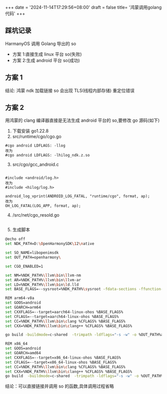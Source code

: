 +++
date = '2024-11-14T17:29:56+08:00'
draft = false
title= '鸿蒙调用golang代码'
+++

## 踩坑记录

HarmanyOS 调用 Golang 导出的 so

- 方案 1:直接生成 linux 平台 so(失败)
- 方案 2:生成 android 平台 so(成功)

## 方案 1

结论: 鸿蒙 ndk 加载链接 so 会出现 TLS(线程内部存储) 重定位错误

## 方案 2

用鸿蒙的 clang 编译器直接是无法生成 android 平台的 so,要修改 go 源码(如下)

1. 下载安装 go1.22.8
2. src/runtime/cgo/cgo.go

```golang
#cgo android LDFLAGS: -llog
改为
#cgo android LDFLAGS: -lhilog_ndk.z.so
```

3. src/cgo/gcc_android.c

```golang

#include <android/log.h>
改为
#include <hilog/log.h>

android_log_vprint(ANDROID_LOG_FATAL, "runtime/cgo", format, ap);
改为
OH_LOG_FATAL(LOG_APP, format, ap);
```

4. /src/net/cgo_resold.go

```golang

```

5. 生成脚本

```bash
@echo off
set NDK_PATH=D:\OpenHarmonySDK\12\native

set SO_NAME=libopenimsdk
set OUT_PATH=openharmony\

set CGO_ENABLED=1

set NM=%NDK_PATH%\llvm\bin\llvm-nm
set AR=%NDK_PATH%\llvm\bin\llvm-ar
set LD=%NDK_PATH%\llvm\bin\ld.lld
set BASE_FLAGS=--sysroot=%NDK_PATH%\sysroot -fdata-sections -ffunction-sections -funwind-tables -fstack-protector-strong -no-canonical-prefixes -fno-addrsig -Wformat -Werror=format-security  -D__MUSL__ -fPIC -MD -MT -MF

REM arm64-v8a
set GOOS=android
set GOARCH=arm64
set CXXFLAGS=--target=aarch64-linux-ohos %BASE_FLAGS%
set CFLAGS=--target=aarch64-linux-ohos %BASE_FLAGS%
set CC=%NDK_PATH%\llvm\bin\clang %CFLAGS% %BASE_FLAGS%
set CXX=%NDK_PATH%\llvm\bin\clang++ %CFLAGS% %BASE_FLAGS%

go build -buildmode=c-shared  -trimpath -ldflags="-s -w" -o %OUT_PATH%arm64-v8a\%SO_NAME%.so ./

REM x86_64
set GOOS=android
set GOARCH=amd64
set CXXFLAGS=--target=x86_64-linux-ohos %BASE_FLAGS%
set CFLAGS=--target=x86_64-linux-ohos %BASE_FLAGS%
set CC=%NDK_PATH%\llvm\bin\clang %CFLAGS% %BASE_FLAGS%
set CXX=%NDK_PATH%\llvm\bin\clang++ %CFLAGS% %BASE_FLAGS%
go build  -buildmode=c-shared  -trimpath -ldflags="-s -w" -o %OUT_PATH%x86_64\%SO_NAME%.so ./
```

结论：可以直接链接并调用 so 的函数,具体调用过程省略
